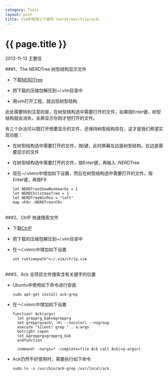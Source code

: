 ```yaml
---
category: Tools
layout: post
title: Vim中常用三个插件（nerdtree/ctrlp/ack）
---
```


{{ page.title }}
================

<p class="meta">2013-11-13 王要佳</p>

###1、The NERDTree 树型结构显示文件

* 下载[NERDTree](http://www.vim.org/scripts/script.php?script_id=1658)

* 把下载的压缩包解压到~/.vim目录中

* 用vim打开工程，就出现树型结构

此处需要特别注意的是，在树型结构选中需要打开的文件，如果按Enter键，树型结构就会消失，全屏显示你刚才想打开的文件。

有三个办法可以既打开想要显示的文件，还保持树型结构存在，这才是我们希望实现功能：

* 在树型结构选中需要打开的文件，按i键，此时屏幕左边是树型结构，右边是需要显示的文件

* 在树型结构选中需要打开的文件，按Enter键，再输入 :NERDTree

* 现在~/.vimrc中增加如下设置，然后在树型结构选中需要打开的文件，按Enter键，再按F8

      let NERDTreeShowBookmarks = 1
	  let NERDChristmasTree = 1
	  let NERDTreeWinPos = "left"
      map <F8> :NERDTree<CR> 
<br />
###2、CtrlP 快速搜索文件

* 下载[CtrlP](http://kien.github.io/ctrlp.vim/)

* 把下载的压缩包解压到~/.vim目录中

* 在～/.vimrc中增加如下设置

      set runtimepath^=~/.vim/ctrlp.vim
<br />
###3、Ack 全项目文件搜索含有关键字的位置

* Ubuntu中使用如下命令进行安装

      sudo apt-get install ack-grep

* 在～/.vimrc中增加如下设置
      
      function! Ack(args)
	    let grepprg_bak=&grepprg
	    set grepprg=ack\ -H\ --nocolor\ --nogroup
	    execute "silent! grep " . a:args
		botright copen
	    let &grepprg=grepprg_bak
		endfunction

	    command! -nargs=* -complete=file Ack call Ack(<q-args>)

* Ack仍然不好使用时，需要执行如下命令

      sudo ln -s /usr/bin/ack-grep /usr/local/ack